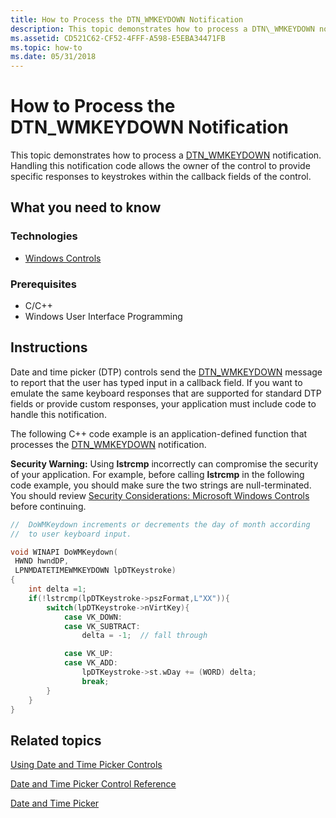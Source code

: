 ```yaml
---
title: How to Process the DTN_WMKEYDOWN Notification
description: This topic demonstrates how to process a DTN\_WMKEYDOWN notification. Handling this notification code allows the owner of the control to provide specific responses to keystrokes within the callback fields of the control.
ms.assetid: CD521C62-CF52-4FFF-A598-E5EBA34471FB
ms.topic: how-to
ms.date: 05/31/2018
---
```


# How to Process the DTN\_WMKEYDOWN Notification

This topic demonstrates how to process a [DTN\_WMKEYDOWN](dtn-wmkeydown.md) notification. Handling this notification code allows the owner of the control to provide specific responses to keystrokes within the callback fields of the control.

## What you need to know

### Technologies

-   [Windows Controls](window-controls.md)

### Prerequisites

-   C/C++
-   Windows User Interface Programming

## Instructions


Date and time picker (DTP) controls send the [DTN\_WMKEYDOWN](dtn-wmkeydown.md) message to report that the user has typed input in a callback field. If you want to emulate the same keyboard responses that are supported for standard DTP fields or provide custom responses, your application must include code to handle this notification.

The following C++ code example is an application-defined function that processes the [DTN\_WMKEYDOWN](dtn-wmkeydown.md) notification.

**Security Warning:** Using **lstrcmp** incorrectly can compromise the security of your application. For example, before calling **lstrcmp** in the following code example, you should make sure the two strings are null-terminated. You should review [Security Considerations: Microsoft Windows Controls](sec-comctls.md) before continuing.



```C++
//  DoWMKeydown increments or decrements the day of month according 
//  to user keyboard input.

void WINAPI DoWMKeydown(
 HWND hwndDP,
 LPNMDATETIMEWMKEYDOWN lpDTKeystroke)
{
    int delta =1;
    if(!lstrcmp(lpDTKeystroke->pszFormat,L"XX")){
        switch(lpDTKeystroke->nVirtKey){
            case VK_DOWN:
            case VK_SUBTRACT:
                delta = -1;  // fall through

            case VK_UP:
            case VK_ADD:
                lpDTKeystroke->st.wDay += (WORD) delta;
                break;
        }
    }
}
```



## Related topics

<dl> <dt>

[Using Date and Time Picker Controls](using-date-and-time-picker.md)
</dt> <dt>

[Date and Time Picker Control Reference](bumper-date-and-time-picker-date-and-time-picker-control-reference.md)
</dt> <dt>

[Date and Time Picker](date-and-time-picker-control-reference.md)
</dt> </dl>

 

 




